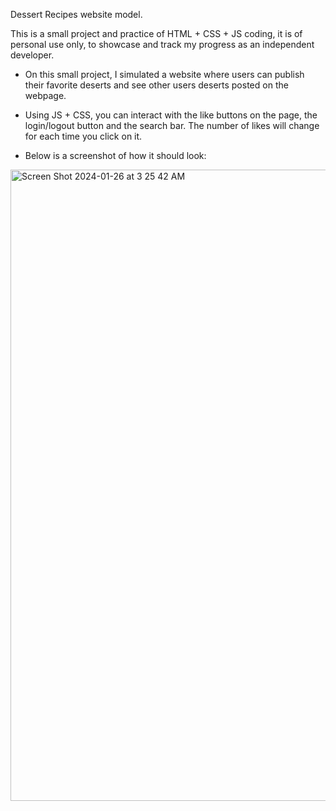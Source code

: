 Dessert Recipes website model.

This is a small project and practice of HTML + CSS + JS coding, it is of personal use only, to showcase and track my progress as an independent developer.

- On this small project, I simulated a website where users can publish their favorite deserts and see other users deserts posted on the webpage.

- Using JS + CSS, you can interact with the like buttons on the page, the login/logout button and the search bar. The number of likes will change for each time you click on it.

- Below is a screenshot of how it should look:




<img width="1010" alt="Screen Shot 2024-01-26 at 3 25 42 AM" src="https://github.com/Christkd/Recipe_Website/assets/111746737/2b086468-fdcb-42c9-bc66-ba3f6a136514">
